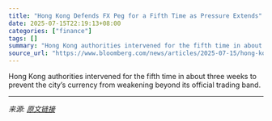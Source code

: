 ```yaml
---
title: "Hong Kong Defends FX Peg for a Fifth Time as Pressure Extends"
date: 2025-07-15T22:19:13+08:00
categories: ["finance"]
tags: []
summary: "Hong Kong authorities intervened for the fifth time in about three weeks to prevent the city’s currency from weakening beyond its official trading band."
source_url: "https://www.bloomberg.com/news/articles/2025-07-15/hong-kong-defends-fx-peg-for-a-fifth-time-as-pressure-extends"
---
```


Hong Kong authorities intervened for the fifth time in about three weeks to prevent the city’s currency from weakening beyond its official trading band.

---

*来源: [原文链接](https://www.bloomberg.com/news/articles/2025-07-15/hong-kong-defends-fx-peg-for-a-fifth-time-as-pressure-extends)*
